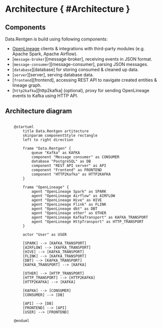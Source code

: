 # Architecture { #Architecture }

## Components

Data.Rentgen is build using following components:

- [OpenLineage](https://openlineage.io/docs/) clients & integrations with third-party modules (e.g. Apache Spark, Apache Airflow).
- [`message-broker`][message-broker], receiving events in JSON format.
- [`message-consumer`][message-consumer], parsing JSON messages.
- [`database`][database] for storing consumed & cleaned up data.
- [`server`][server], serving database data.
- [`frontend`][frontend], accessing REST API to navigate created entities & lineage graph.
- [`http2kafka`][http2kafka] (optional), proxy for sending OpenLineage events to Kafka using HTTP API.

## Architecture diagram

```plantuml

    @startuml
        title Data.Rentgen artitecture
        skinparam componentStyle rectangle
        left to right direction

        frame "Data.Rentgen" {
            queue "Kafka" as KAFKA
            component "Message consumer" as CONSUMER
            database "PostgreSQL" as DB
            component "REST API server" as API
            component "Frontend" as FRONTEND
            component "HTTP2Kafka" as HTTP2KAFKA
        }

        frame "OpenLineage" {
            agent "OpenLineage Spark" as SPARK
            agent "OpenLineage Airflow" as AIRFLOW
            agent "OpenLineage Hive" as HIVE
            agent "OpenLineage Flink" as FLINK
            agent "OpenLineage dbt" as DBT
            agent "OpenLineage other" as OTHER
            agent "OpenLineage KafkaTransport" as KAFKA_TRANSPORT
            agent "OpenLineage HttpTransport" as HTTP_TRANSPORT
        }

        actor "User" as USER

        [SPARK] --> [KAFKA_TRANSPORT]
        [AIRFLOW] --> [KAFKA_TRANSPORT]
        [HIVE] --> [KAFKA_TRANSPORT]
        [FLINK] --> [KAFKA_TRANSPORT]
        [DBT] --> [KAFKA_TRANSPORT]
        [KAFKA_TRANSPORT] --> [KAFKA]

        [OTHER] --> [HTTP_TRANSPORT]
        [HTTP_TRANSPORT] --> [HTTP2KAFKA]
        [HTTP2KAFKA] --> [KAFKA]

        [KAFKA] --> [CONSUMER]
        [CONSUMER] --> [DB]

        [API] --> [DB]
        [FRONTEND] --> [API]
        [USER] --> [FRONTEND]

    @enduml
```
